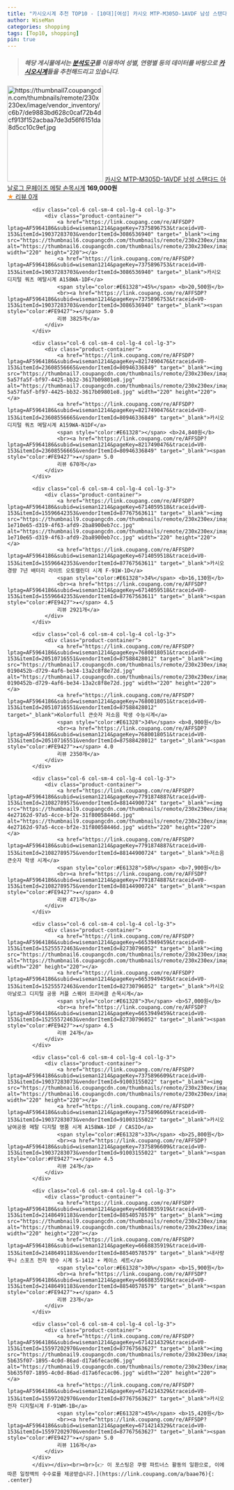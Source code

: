 ```yaml
---
title: "카시오시계 추천 TOP10 - [10대][여성] 카시오 MTP-M305D-1AVDF 남성 스탠다드 아날로그 문페이즈 메탈 손목시계"
author: WiseMan
categories: shopping
tags: [Top10, shopping]
pin: true
---
```


> ##### 해당 게시물에서는 [**분석도구**](https://itemscout.io/)를 이용하여 **성별**, **연령별** 등의 데이터를 바탕으로 [**카시오시계**](https://link.coupang.com/a/baae76)들을 추천해드리고 있습니다.
<div class="container"><div class="row">
            <div class="col-6 col-sm-4 col-lg-4 col-lg-3">
                <div class="product-container">
                    <a href="https://link.coupang.com/re/AFFSDP?lptag=AF5964186&subid=wiseman1214&pageKey=8372272931&traceid=V0-153&itemId=24193184023&vendorItemId=91210885129" target="_blank"><img src="https://thumbnail7.coupangcdn.com/thumbnails/remote/230x230ex/image/vendor_inventory/c6b7/de9883bd628c0caf72b4dcf913f152acbaa7de3d56f6151da8d5cc10c9ef.jpg" alt="https://thumbnail7.coupangcdn.com/thumbnails/remote/230x230ex/image/vendor_inventory/c6b7/de9883bd628c0caf72b4dcf913f152acbaa7de3d56f6151da8d5cc10c9ef.jpg" width="220" height="220"></a>
                    <a href="https://link.coupang.com/re/AFFSDP?lptag=AF5964186&subid=wiseman1214&pageKey=8372272931&traceid=V0-153&itemId=24193184023&vendorItemId=91210885129" target="_blank">카시오 MTP-M305D-1AVDF 남성 스탠다드 아날로그 문페이즈 메탈 손목시계</a>
                    <span style="color:#E61328"></span> <b>169,000원</b>
                    <br><a href="https://link.coupang.com/re/AFFSDP?lptag=AF5964186&subid=wiseman1214&pageKey=8372272931&traceid=V0-153&itemId=24193184023&vendorItemId=91210885129" target="_blank"><span style="color:#FE9427">★</span> 
                    리뷰 0개</a>
                </div>
            </div>
            
            <div class="col-6 col-sm-4 col-lg-4 col-lg-3">
                <div class="product-container">
                    <a href="https://link.coupang.com/re/AFFSDP?lptag=AF5964186&subid=wiseman1214&pageKey=7375896753&traceid=V0-153&itemId=19037283703&vendorItemId=3086536940" target="_blank"><img src="https://thumbnail6.coupangcdn.com/thumbnails/remote/230x230ex/image/vendor_inventory/e7f4/38b23a40952f02239f3cb7cb5e00f23926f349ed5ebf63dcc39fc6290c6a.jpg" alt="https://thumbnail6.coupangcdn.com/thumbnails/remote/230x230ex/image/vendor_inventory/e7f4/38b23a40952f02239f3cb7cb5e00f23926f349ed5ebf63dcc39fc6290c6a.jpg" width="220" height="220"></a>
                    <a href="https://link.coupang.com/re/AFFSDP?lptag=AF5964186&subid=wiseman1214&pageKey=7375896753&traceid=V0-153&itemId=19037283703&vendorItemId=3086536940" target="_blank">카시오 디지털 쿼츠 메탈시계 A158WA-1DF</a>
                    <span style="color:#E61328">45%</span> <b>20,500원</b>
                    <br><a href="https://link.coupang.com/re/AFFSDP?lptag=AF5964186&subid=wiseman1214&pageKey=7375896753&traceid=V0-153&itemId=19037283703&vendorItemId=3086536940" target="_blank"><span style="color:#FE9427">★</span> 5.0
                    리뷰 3825개</a>
                </div>
            </div>
            
            <div class="col-6 col-sm-4 col-lg-4 col-lg-3">
                <div class="product-container">
                    <a href="https://link.coupang.com/re/AFFSDP?lptag=AF5964186&subid=wiseman1214&pageKey=8217490476&traceid=V0-153&itemId=23608556665&vendorItemId=80946336849" target="_blank"><img src="https://thumbnail7.coupangcdn.com/thumbnails/remote/230x230ex/image/retail/images/2534294458750370-5a57fa5f-bf97-4425-bb32-3617b09801e8.jpg" alt="https://thumbnail7.coupangcdn.com/thumbnails/remote/230x230ex/image/retail/images/2534294458750370-5a57fa5f-bf97-4425-bb32-3617b09801e8.jpg" width="220" height="220"></a>
                    <a href="https://link.coupang.com/re/AFFSDP?lptag=AF5964186&subid=wiseman1214&pageKey=8217490476&traceid=V0-153&itemId=23608556665&vendorItemId=80946336849" target="_blank">카시오 디지털 쿼츠 메탈시계 A159WA-N1DF</a>
                    <span style="color:#E61328"></span> <b>24,840원</b>
                    <br><a href="https://link.coupang.com/re/AFFSDP?lptag=AF5964186&subid=wiseman1214&pageKey=8217490476&traceid=V0-153&itemId=23608556665&vendorItemId=80946336849" target="_blank"><span style="color:#FE9427">★</span> 5.0
                    리뷰 670개</a>
                </div>
            </div>
            
            <div class="col-6 col-sm-4 col-lg-4 col-lg-3">
                <div class="product-container">
                    <a href="https://link.coupang.com/re/AFFSDP?lptag=AF5964186&subid=wiseman1214&pageKey=6714059518&traceid=V0-153&itemId=15596642353&vendorItemId=87767563611" target="_blank"><img src="https://thumbnail9.coupangcdn.com/thumbnails/remote/230x230ex/image/retail/images/2459950224383563-1e710e65-d319-4f63-afd9-2ba8900eb7cc.jpg" alt="https://thumbnail9.coupangcdn.com/thumbnails/remote/230x230ex/image/retail/images/2459950224383563-1e710e65-d319-4f63-afd9-2ba8900eb7cc.jpg" width="220" height="220"></a>
                    <a href="https://link.coupang.com/re/AFFSDP?lptag=AF5964186&subid=wiseman1214&pageKey=6714059518&traceid=V0-153&itemId=15596642353&vendorItemId=87767563611" target="_blank">카시오 경량 7년 배터리 라이트 오토캘린더 시계 F-91W-1D</a>
                    <span style="color:#E61328">34%</span> <b>16,130원</b>
                    <br><a href="https://link.coupang.com/re/AFFSDP?lptag=AF5964186&subid=wiseman1214&pageKey=6714059518&traceid=V0-153&itemId=15596642353&vendorItemId=87767563611" target="_blank"><span style="color:#FE9427">★</span> 4.5
                    리뷰 2921개</a>
                </div>
            </div>
            
            <div class="col-6 col-sm-4 col-lg-4 col-lg-3">
                <div class="product-container">
                    <a href="https://link.coupang.com/re/AFFSDP?lptag=AF5964186&subid=wiseman1214&pageKey=7680018051&traceid=V0-153&itemId=20510716551&vendorItemId=87588428012" target="_blank"><img src="https://thumbnail7.coupangcdn.com/thumbnails/remote/230x230ex/image/retail/images/1585293068939332-0190452b-d729-4af6-be34-13a2c8f8e72d.jpg" alt="https://thumbnail7.coupangcdn.com/thumbnails/remote/230x230ex/image/retail/images/1585293068939332-0190452b-d729-4af6-be34-13a2c8f8e72d.jpg" width="220" height="220"></a>
                    <a href="https://link.coupang.com/re/AFFSDP?lptag=AF5964186&subid=wiseman1214&pageKey=7680018051&traceid=V0-153&itemId=20510716551&vendorItemId=87588428012" target="_blank">Kolorfull 큰숫자 저소음 학생 수능시계</a>
                    <span style="color:#E61328">34%</span> <b>8,900원</b>
                    <br><a href="https://link.coupang.com/re/AFFSDP?lptag=AF5964186&subid=wiseman1214&pageKey=7680018051&traceid=V0-153&itemId=20510716551&vendorItemId=87588428012" target="_blank"><span style="color:#FE9427">★</span> 4.0
                    리뷰 2350개</a>
                </div>
            </div>
            
            <div class="col-6 col-sm-4 col-lg-4 col-lg-3">
                <div class="product-container">
                    <a href="https://link.coupang.com/re/AFFSDP?lptag=AF5964186&subid=wiseman1214&pageKey=7791874887&traceid=V0-153&itemId=21082789575&vendorItemId=88144900724" target="_blank"><img src="https://thumbnail9.coupangcdn.com/thumbnails/remote/230x230ex/image/retail/images/860441764865679-4e27162d-97a5-4cce-bf2e-31f80058446d.jpg" alt="https://thumbnail9.coupangcdn.com/thumbnails/remote/230x230ex/image/retail/images/860441764865679-4e27162d-97a5-4cce-bf2e-31f80058446d.jpg" width="220" height="220"></a>
                    <a href="https://link.coupang.com/re/AFFSDP?lptag=AF5964186&subid=wiseman1214&pageKey=7791874887&traceid=V0-153&itemId=21082789575&vendorItemId=88144900724" target="_blank">저소음 큰숫자 학생 시계</a>
                    <span style="color:#E61328">58%</span> <b>7,900원</b>
                    <br><a href="https://link.coupang.com/re/AFFSDP?lptag=AF5964186&subid=wiseman1214&pageKey=7791874887&traceid=V0-153&itemId=21082789575&vendorItemId=88144900724" target="_blank"><span style="color:#FE9427">★</span> 4.0
                    리뷰 471개</a>
                </div>
            </div>
            
            <div class="col-6 col-sm-4 col-lg-4 col-lg-3">
                <div class="product-container">
                    <a href="https://link.coupang.com/re/AFFSDP?lptag=AF5964186&subid=wiseman1214&pageKey=6653949459&traceid=V0-153&itemId=15255572463&vendorItemId=82730796052" target="_blank"><img src="https://thumbnail6.coupangcdn.com/thumbnails/remote/230x230ex/image/vendor_inventory/837b/4694c1c3683990433da6ea74767ed86b03ac461f203215cd577fe358e6a4.jpg" alt="https://thumbnail6.coupangcdn.com/thumbnails/remote/230x230ex/image/vendor_inventory/837b/4694c1c3683990433da6ea74767ed86b03ac461f203215cd577fe358e6a4.jpg" width="220" height="220"></a>
                    <a href="https://link.coupang.com/re/AFFSDP?lptag=AF5964186&subid=wiseman1214&pageKey=6653949459&traceid=V0-153&itemId=15255572463&vendorItemId=82730796052" target="_blank">카시오 아날로그 디지털 공용 커플 스퀘어 프리버클 손목시계</a>
                    <span style="color:#E61328">3%</span> <b>57,000원</b>
                    <br><a href="https://link.coupang.com/re/AFFSDP?lptag=AF5964186&subid=wiseman1214&pageKey=6653949459&traceid=V0-153&itemId=15255572463&vendorItemId=82730796052" target="_blank"><span style="color:#FE9427">★</span> 4.5
                    리뷰 24개</a>
                </div>
            </div>
            
            <div class="col-6 col-sm-4 col-lg-4 col-lg-3">
                <div class="product-container">
                    <a href="https://link.coupang.com/re/AFFSDP?lptag=AF5964186&subid=wiseman1214&pageKey=7375896609&traceid=V0-153&itemId=19037283073&vendorItemId=91003155022" target="_blank"><img src="https://thumbnail6.coupangcdn.com/thumbnails/remote/230x230ex/image/vendor_inventory/853f/1d2250bf1d06ef4666c8f573f7f64960b9f8583dd1a9acd42414ae295aaa.jpg" alt="https://thumbnail6.coupangcdn.com/thumbnails/remote/230x230ex/image/vendor_inventory/853f/1d2250bf1d06ef4666c8f573f7f64960b9f8583dd1a9acd42414ae295aaa.jpg" width="220" height="220"></a>
                    <a href="https://link.coupang.com/re/AFFSDP?lptag=AF5964186&subid=wiseman1214&pageKey=7375896609&traceid=V0-153&itemId=19037283073&vendorItemId=91003155022" target="_blank">카시오 남여공용 메탈 디지털 명품 시계 A158WA-1DF / CASIO</a>
                    <span style="color:#E61328">33%</span> <b>25,800원</b>
                    <br><a href="https://link.coupang.com/re/AFFSDP?lptag=AF5964186&subid=wiseman1214&pageKey=7375896609&traceid=V0-153&itemId=19037283073&vendorItemId=91003155022" target="_blank"><span style="color:#FE9427">★</span> 4.5
                    리뷰 24개</a>
                </div>
            </div>
            
            <div class="col-6 col-sm-4 col-lg-4 col-lg-3">
                <div class="product-container">
                    <a href="https://link.coupang.com/re/AFFSDP?lptag=AF5964186&subid=wiseman1214&pageKey=6668835919&traceid=V0-153&itemId=21486491183&vendorItemId=88540578579" target="_blank"><img src="https://thumbnail9.coupangcdn.com/thumbnails/remote/230x230ex/image/vendor_inventory/a259/579a80cc57de6dc3db186a66938fe535e2931aa446aa9b44a4ef3af81115.jpg" alt="https://thumbnail9.coupangcdn.com/thumbnails/remote/230x230ex/image/vendor_inventory/a259/579a80cc57de6dc3db186a66938fe535e2931aa446aa9b44a4ef3af81115.jpg" width="220" height="220"></a>
                    <a href="https://link.coupang.com/re/AFFSDP?lptag=AF5964186&subid=wiseman1214&pageKey=6668835919&traceid=V0-153&itemId=21486491183&vendorItemId=88540578579" target="_blank">내사랑꾸나 스포츠 전자 방수 시계 S-1412 + 케이스 세트</a>
                    <span style="color:#E61328">30%</span> <b>15,900원</b>
                    <br><a href="https://link.coupang.com/re/AFFSDP?lptag=AF5964186&subid=wiseman1214&pageKey=6668835919&traceid=V0-153&itemId=21486491183&vendorItemId=88540578579" target="_blank"><span style="color:#FE9427">★</span> 4.5
                    리뷰 23개</a>
                </div>
            </div>
            
            <div class="col-6 col-sm-4 col-lg-4 col-lg-3">
                <div class="product-container">
                    <a href="https://link.coupang.com/re/AFFSDP?lptag=AF5964186&subid=wiseman1214&pageKey=6714214329&traceid=V0-153&itemId=15597202970&vendorItemId=87767563627" target="_blank"><img src="https://thumbnail9.coupangcdn.com/thumbnails/remote/230x230ex/image/retail/images/2461098991108880-5b635f07-1895-4c0d-86ad-d17a6fecac06.jpg" alt="https://thumbnail9.coupangcdn.com/thumbnails/remote/230x230ex/image/retail/images/2461098991108880-5b635f07-1895-4c0d-86ad-d17a6fecac06.jpg" width="220" height="220"></a>
                    <a href="https://link.coupang.com/re/AFFSDP?lptag=AF5964186&subid=wiseman1214&pageKey=6714214329&traceid=V0-153&itemId=15597202970&vendorItemId=87767563627" target="_blank">카시오 전자 디지털시계 F-91WM-1B</a>
                    <span style="color:#E61328">45%</span> <b>15,420원</b>
                    <br><a href="https://link.coupang.com/re/AFFSDP?lptag=AF5964186&subid=wiseman1214&pageKey=6714214329&traceid=V0-153&itemId=15597202970&vendorItemId=87767563627" target="_blank"><span style="color:#FE9427">★</span> 5.0
                    리뷰 116개</a>
                </div>
            </div>
            </div></div><br><br>[👉 이 포스팅은 쿠팡 파트너스 활동의 일환으로, 이에 따른 일정액의 수수료를 제공받습니다.](https://link.coupang.com/a/baae76){: .center}
